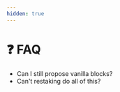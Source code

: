 ```yaml
---
hidden: true
---
```


# ❓ FAQ

* Can I still propose vanilla blocks?
* Can't restaking do all of this?
